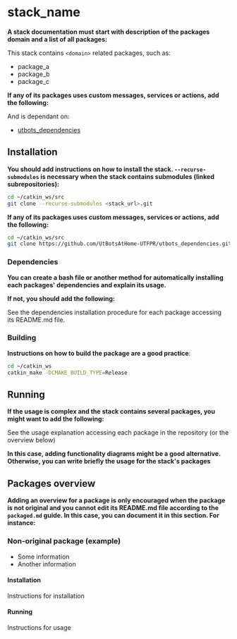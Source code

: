 # stack_name

**A stack documentation must start with description of the packages domain and a list of all packages:**

This stack contains `<domain>` related packages, such as:
- package_a
- package_b
- package_c

**If any of its packages uses custom messages, services or actions, add the following:**

And is dependant on:

- [utbots_dependencies](https://github.com/UtBotsAtHome-UTFPR/utbots_dependencies)


## Installation

**You should add instructions on how to install the stack. `--recurse-submodules` is necessary when the stack contains submodules (linked subrepositories):**
```bash
cd ~/catkin_ws/src
git clone --recurse-submodules <stack_url>.git
```

**If any of its packages uses custom messages, services or actions, add the following:**
```bash
cd ~/catkin_ws/src
git clone https://github.com/UtBotsAtHome-UTFPR/utbots_dependencies.git
```
### Dependencies

**You can create a bash file or another method for automatically installing each packages' dependencies and explain its usage.**

**If not, you should add the following:**

See the dependencies installation procedure for each package accessing its README.md file.

### Building

**Instructions on how to build the package are a good practice**:

```bash
cd ~/catkin_ws
catkin_make -DCMAKE_BUILD_TYPE=Release
```

## Running

**If the usage is complex and the stack contains several packages, you might want to add the following:**

See the usage explanation accessing each package in the repository (or the overview below)

**In this case, adding functionality diagrams might be a good alternative. Otherwise, you can write briefly the usage for the stack's packages**

## Packages overview

**Adding an overview for a package is only encouraged when the package is not original and you cannot edit its README.md file according to the `packaged.md` guide. In this case, you can document it in this section. For instance:**

### Non-original package (example)
- Some information
- Another information

#### Installation
Instructions for installation

#### Running
Instructions for usage